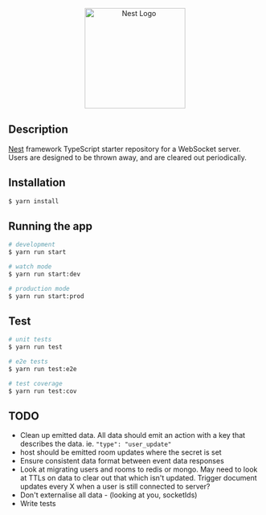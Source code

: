 <p align="center">
  <a href="http://nestjs.com/" target="blank"><img src="https://nestjs.com/img/logo-small.svg" width="200" alt="Nest Logo" /></a>
</p>

## Description

[Nest](https://github.com/nestjs/nest) framework TypeScript starter repository for a WebSocket server. Users are designed to be thrown away, and are cleared out periodically.

## Installation

```bash
$ yarn install
```

## Running the app

```bash
# development
$ yarn run start

# watch mode
$ yarn run start:dev

# production mode
$ yarn run start:prod
```

## Test

```bash
# unit tests
$ yarn run test

# e2e tests
$ yarn run test:e2e

# test coverage
$ yarn run test:cov
```

## TODO

-   Clean up emitted data. All data should emit an action with a key that describes the data. ie. `"type": "user_update"`
-   host should be emitted room updates where the secret is set
-   Ensure consistent data format between event data responses
-   Look at migrating users and rooms to redis or mongo. May need to look at TTLs on data to clear out that which isn't updated. Trigger document updates every X when a user is still connected to server?
-   Don't externalise all data - (looking at you, socketIds)
-   Write tests
